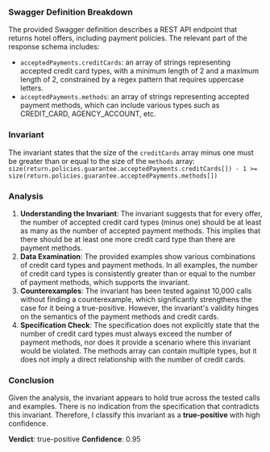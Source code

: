 ### Swagger Definition Breakdown
The provided Swagger definition describes a REST API endpoint that returns hotel offers, including payment policies. The relevant part of the response schema includes:
- `acceptedPayments.creditCards`: an array of strings representing accepted credit card types, with a minimum length of 2 and a maximum length of 2, constrained by a regex pattern that requires uppercase letters.
- `acceptedPayments.methods`: an array of strings representing accepted payment methods, which can include various types such as CREDIT_CARD, AGENCY_ACCOUNT, etc.

### Invariant
The invariant states that the size of the `creditCards` array minus one must be greater than or equal to the size of the `methods` array:
`size(return.policies.guarantee.acceptedPayments.creditCards[]) - 1 >= size(return.policies.guarantee.acceptedPayments.methods[])`

### Analysis
1. **Understanding the Invariant**: The invariant suggests that for every offer, the number of accepted credit card types (minus one) should be at least as many as the number of accepted payment methods. This implies that there should be at least one more credit card type than there are payment methods.
2. **Data Examination**: The provided examples show various combinations of credit card types and payment methods. In all examples, the number of credit card types is consistently greater than or equal to the number of payment methods, which supports the invariant.
3. **Counterexamples**: The invariant has been tested against 10,000 calls without finding a counterexample, which significantly strengthens the case for it being a true-positive. However, the invariant's validity hinges on the semantics of the payment methods and credit cards.
4. **Specification Check**: The specification does not explicitly state that the number of credit card types must always exceed the number of payment methods, nor does it provide a scenario where this invariant would be violated. The methods array can contain multiple types, but it does not imply a direct relationship with the number of credit cards.

### Conclusion
Given the analysis, the invariant appears to hold true across the tested calls and examples. There is no indication from the specification that contradicts this invariant. Therefore, I classify this invariant as a **true-positive** with high confidence.

**Verdict**: true-positive
**Confidence**: 0.95
